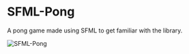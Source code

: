 # SFML-Pong

A pong game made using SFML to get familiar with the library.

![SFML-Pong](http://imgur.com/9LirKfT.png)
